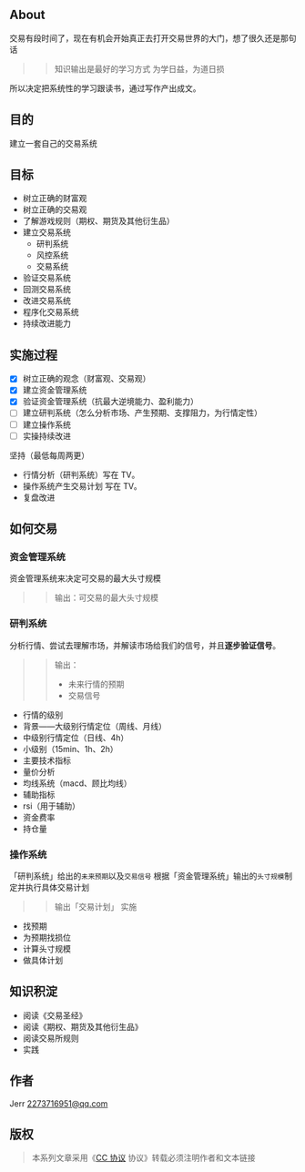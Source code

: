 ## About
交易有段时间了，现在有机会开始真正去打开交易世界的大门，想了很久还是那句话
>> 知识输出是最好的学习方式
>> 为学日益，为道日损

所以决定把系统性的学习跟读书，通过写作产出成文。

## 目的
建立一套自己的交易系统

## 目标
- 树立正确的财富观
- 树立正确的交易观
- 了解游戏规则（期权、期货及其他衍生品）
- 建立交易系统
  - 研判系统
  - 风控系统
  - 交易系统
- 验证交易系统
- 回测交易系统
- 改进交易系统
- 程序化交易系统
- 持续改进能力

## 实施过程
* [x] 树立正确的观念（财富观、交易观）
* [x] 建立资金管理系统
* [x] 验证资金管理系统（抗最大逆境能力、盈利能力）
* [ ] 建立研判系统（怎么分析市场、产生预期、支撑阻力，为行情定性）
* [ ] 建立操作系统
* [ ] 实操持续改进

坚持（最低每周两更）
* 行情分析（研判系统）写在 TV。
* 操作系统产生交易计划 写在 TV。
* 复盘改进

## 如何交易

### 资金管理系统
资金管理系统来决定可交易的最大头寸规模

>> 输出：可交易的最大头寸规模

### 研判系统
分析行情、尝试去理解市场，并解读市场给我们的信号，并且**逐步验证信号**。

>> 输出：
>> * 未来行情的预期
>> * 交易信号

* 行情的级别
 * 背景——大级别行情定位（周线、月线）
 * 中级别行情定位（日线、4h）
 * 小级别（15min、1h、2h）
* 主要技术指标
 * 量价分析
 * 均线系统（macd、顾比均线）
* 辅助指标
 * rsi（用于辅助）
 * 资金费率
 * 持仓量

###  操作系统
「研判系统」给出的`未来预期`以及`交易信号`
根据「资金管理系统」输出的`头寸规模`制定并执行具体交易计划

>> 输出「交易计划」
>> 实施

* 找预期
* 为预期找损位
* 计算头寸规模
* 做具体计划

## 知识积淀
* 阅读《交易圣经》
* 阅读《期权、期货及其他衍生品》
* 阅读交易所规则
* 实践

## 作者
Jerr <2273716951@qq.com>

## 版权

>本系列文章采用《[CC 协议](https://creativecommons.org/licenses/by-nc-nd/4.0/legalcode.zh-Hans) 协议》转载必须注明作者和文本链接
